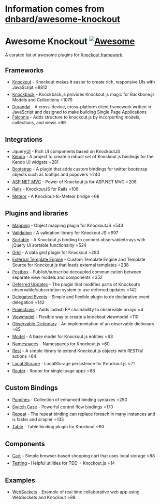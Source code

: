 # Information comes from [dnbard/awesome-knockout](https://github.com/dnbard/awesome-knockout)
# Awesome Knockout [![Awesome](https://cdn.rawgit.com/sindresorhus/awesome/d7305f38d29fed78fa85652e3a63e154dd8e8829/media/badge.svg)](https://github.com/sindresorhus/awesome)
A curated list of awesome plugins for [Knockout framework](http://knockoutjs.com/).

## Frameworks
- [Knockout](https://github.com/knockout/knockout) - Knockout makes it easier to create rich, responsive UIs with JavaScript :star:8812
- [Knockback](https://github.com/kmalakoff/knockback) - Knockback.js provides Knockout.js magic for Backbone.js Models and Collections :star:1079
- [Durandal](https://github.com/BlueSpire/Durandal/) - A cross-device, cross-platform client framework written in JavaScript and designed to make building Single Page Applications
- [Falconjs](https://github.com/stoodder/falconjs) - Adds structure to knockout.js by incorporting models, collections, and views :star:99

## Integrations
- Jquery[UI](https://github.com/madcapnmckay/Knockout-UI) - Rich UI components based on KnockoutJS
- [Kendo](https://github.com/kendo-labs/knockout-kendo) - A project to create a robust set of Knockout.js bindings for the Kendo UI widgets :star:281
- [Bootstrap](https://github.com/billpull/knockout-bootstrap) - A plugin that adds custom bindings for twitter bootstrap objects such as tooltips and popovers :star:240
- [ASP.NET MVC](https://github.com/AndreyAkinshin/knockout-mvc) - Power of Knockout.js for ASP.NET MVC :star:206
- [Rails](https://github.com/dnagir/knockout-rails) - KnockoutJS for Rails :star:106
- [Meteor](https://github.com/steveluscher/knockout.meteor) - A Knockout-to-Meteor bridge :star:68

## Plugins and libraries
- [Mapping](https://github.com/SteveSanderson/knockout.mapping) - Object mapping plugin for KnockoutJS :star:543
- [Validation](https://github.com/Knockout-Contrib/Knockout-Validation) - A validation library for Knockout JS :star:997
- [Sortable](https://github.com/rniemeyer/knockout-sortable) - A Knockout.js binding to connect observableArrays with jQuery UI sortable functionality :star:524
- [Grid](https://github.com/Knockout-Contrib/KoGrid) - A data grid plugin for Knockout :star:283
- [External Template Engine](https://github.com/ifandelse/Knockout.js-External-Template-Engine) - Custom Template Engine and Template Source for Knockout.js that loads external templates :star:238
- [Postbox](https://github.com/rniemeyer/knockout-postbox) - Publish/subscribe decoupled communication between separate view models and components :star:352
- [Deferred Updates](https://github.com/mbest/knockout-deferred-updates) - The plugin that modifies parts of Knockout’s observable/subscription system to use deferred updates :star:142
- [Delegated Events](https://github.com/rniemeyer/knockout-delegatedEvents) - Simple and flexible plugin to do declarative event delegation :star:142
- [Projections](https://github.com/profiscience/ko-projections) - Adds lodash FP chainability to observable arrays :star:4
- [Viewmodel](https://github.com/coderenaissance/knockout.viewmodel) - Flexible way to create a knockout viewmodel :star:110
- [Observable Dictionary](https://github.com/jamesfoster/knockout.observableDictionary) - An implementation of an observable dictionary :star:85
- [Model](https://github.com/thelinuxlich/knockout.model) - A base model for Knockout.js entities :star:63
- [Namespaces](https://github.com/hunterloftis/knockout.namespaces) - Namespaces for Knockout.js :star:60
- [Rest](https://github.com/frapontillo/knockout-rest) - A simple library to extend Knockout.js objects with RESTful actions :star:64
- [Local Storage](https://github.com/jimrhoskins/knockout.localStorage) - LocalStorage persistence for Knockout.js :star:71
- [Router](https://github.com/profiscience/ko-component-router) - Router for single-page apps :star:68

## Custom Bindings
- [Punches](https://github.com/mbest/knockout.punches) - Collection of enhanced binding syntaxes :star:250
- [Switch Case](https://github.com/mbest/knockout-switch-case) - Powerful control flow bindings :star:170
- [Repeat](https://github.com/mbest/knockout-repeat) - The repeat binding can replace foreach in many instances and is faster and simpler :star:133
- [Table](https://github.com/mbest/knockout-table) - Table binding plugin for Knockout :star:90

## Components
- [Cart](https://github.com/robconery/knockout-cart) - Simple browser-based shopping cart that uses local storage :star:88
- [Testing](https://github.com/profiscience/ko-component-tester) - Helpful utilities for TDD + Knockout.js :star:14

## Examples
- [WebSockets](https://github.com/carlhoerberg/knockout-websocket-example) - Example of real time collaborative web app using WebSockets and Knockout :star:88

